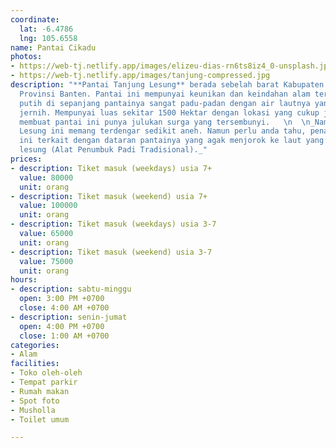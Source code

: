 ```yaml
---
coordinate:
  lat: -6.4786
  lng: 105.6558
name: Pantai Cikadu
photos:
- https://web-tj.netlify.app/images/elizeu-dias-rn6ts8iz4_0-unsplash.jpg
- https://web-tj.netlify.app/images/tanjung-compressed.jpg
description: "**Pantai Tanjung Lesung** berada sebelah barat Kabupaten Pandeglang,
  Provinsi Banten. Pantai ini mempunyai keunikan dan keindahan alam tersendiri. Pasir
  putih di sepanjang pantainya sangat padu-padan dengan air lautnya yang terlihat
  jernih. Mempunyai luas sekitar 1500 Hektar dengan lokasi yang cukup jauh dan tersembunyi
  membuat pantai ini punya julukan surga yang tersembunyi.   \n  \n_Nama pantai Tanjung
  Lesung ini memang terdengar sedikit aneh. Namun perlu anda tahu, penamaan pantai
  ini terkait dengan dataran pantainya yang agak menjorok ke laut yang terlihat mirip
  lesung (Alat Penumbuk Padi Tradisional)._"
prices:
- description: Tiket masuk (weekdays) usia 7+
  value: 80000
  unit: orang
- description: Tiket masuk (weekend) usia 7+
  value: 100000
  unit: orang
- description: Tiket masuk (weekdays) usia 3-7
  value: 65000
  unit: orang
- description: Tiket masuk (weekend) usia 3-7
  value: 75000
  unit: orang
hours:
- description: sabtu-minggu
  open: 3:00 PM +0700
  close: 4:00 AM +0700
- description: senin-jumat
  open: 4:00 PM +0700
  close: 1:00 AM +0700
categories:
- Alam
facilities:
- Toko oleh-oleh
- Tempat parkir
- Rumah makan
- Spot foto
- Musholla
- Toilet umum

---
```

